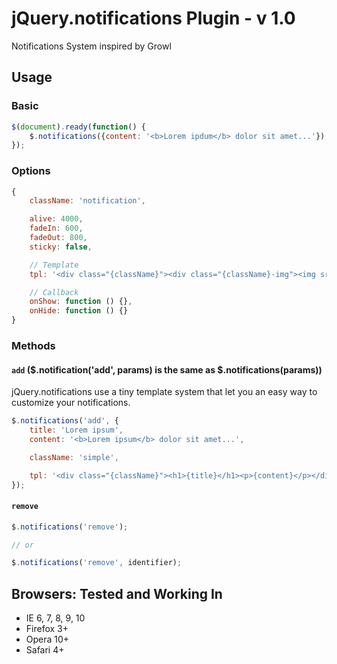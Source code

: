 jQuery.notifications Plugin - v 1.0
==================

Notifications System inspired by Growl


## Usage

### Basic

``` javascript
$(document).ready(function() {
    $.notifications({content: '<b>Lorem ipdum</b> dolor sit amet...'});
});
```

### Options

``` javascript
{
    className: 'notification',

    alive: 4000,
    fadeIn: 600,
    fadeOut: 800,
    sticky: false,

    // Template
    tpl: '<div class="{className}"><div class="{className}-img"><img src="{image}" alt="" /></div><div class="{className}-content"><div class="{className}-title">{title}</div>{content}</div></div>',

    // Callback
    onShow: function () {},
    onHide: function () {}
}
```

### Methods

#### `add` ($.notification('add', params) is the same as $.notifications(params))

jQuery.notifications use a tiny template system that let you an easy way to customize your notifications.

``` javascript
$.notifications('add', {
    title: 'Lorem ipsum',
    content: '<b>Lorem ipsum</b> dolor sit amet...',

    className: 'simple',

    tpl: '<div class="{className}"><h1>{title}</h1><p>{content}</p></div>'
});

```

#### `remove`

``` javascript
$.notifications('remove');

// or

$.notifications('remove', identifier);

```


## Browsers: Tested and Working In

- IE 6, 7, 8, 9, 10
- Firefox 3+
- Opera 10+
- Safari 4+

